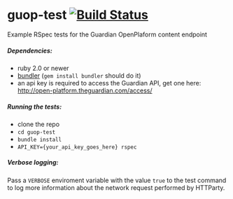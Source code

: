 # guop-test [![Build Status](https://travis-ci.org/michalboo/guop-test.svg?branch=master)](https://travis-ci.org/michalboo/guop-test)

Example RSpec tests for the Guardian OpenPlaform content endpoint

##### Dependencies:
 - ruby 2.0 or newer
 - [bundler](http://bundler.io/) (`gem install bundler` should do it)
 - an api key is required to access the Guardian API, get one here: http://open-platform.theguardian.com/access/

##### Running the tests:
 - clone the repo
 - `cd guop-test`
 - `bundle install`
 - `API_KEY={your_api_key_goes_here} rspec`

##### Verbose logging:
Pass a `VERBOSE` enviroment variable with the value `true` to the test command to log more information about the network request performed by HTTParty.
